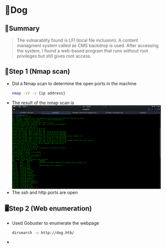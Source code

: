 # 🐶Dog

## 🧠Summary
> The vulnarablity found is LFI (local file inclusion).
> A content managment system called as CMS backdrop is used.
> After accessing the system, I found a web-based program that runs without root privileges but still gives root access.

## 🔎Step 1 (Nmap scan)
- Did a Nmap scan to determine the open ports in the machine
  ```bash
  nmap -sV -v {ip address}
  ```
- The result of the nmap scan is  ![](./photo/nmap_scan.png)
- The ssh and http ports are open

## 🖥️Step 2 (Web enumeration)
- Used Gobuster to enumerate the webpage
  ```bash
  dirsearch -u http://dog.htb/
  ```
- 
